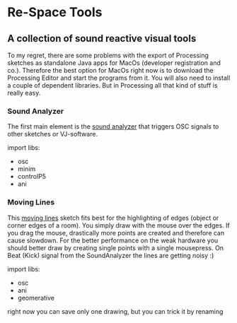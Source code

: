 # Re-Space Tools
## A collection of sound reactive visual tools



To my regret, there are some problems with the export of Processing sketches as standalone Java apps for MacOs (developer registration and co.). Therefore the best option for MacOs right now is to download the Processing Editor and start the programs from it. You will also need to install a couple of dependent libraries. But in Processing all that kind of stuff is really easy.



### Sound Analyzer

The first main element is the [sound analyzer](https://github.com/kokashking/Re-SpaceTools/tree/master/soundAnalyzer) that triggers OSC signals to other sketches or VJ-software.

import libs:

- osc
- minim
- controlP5
- ani



### Moving Lines 

This [moving lines](https://github.com/kokashking/Re-SpaceTools/tree/master/movingLines) sketch fits best for the highlighting of edges (object or corner edges of a room). You simply draw with the mouse over the edges. If you drag the mouse, drastically more points are created and therefore can cause slowdown. For the better performance on the weak hardware you should better draw by creating single points with a single mousepress. On Beat (Kick) signal from the SoundAnalyzer the lines are getting noisy :)  

import libs:

- osc
- ani
- geomerative

right now you can save only one drawing, but you can trick it by renaming


